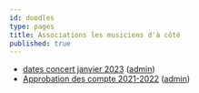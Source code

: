 ```yaml
---
id: doodles
type: pages
title: Associations les musiciens d'à côté
published: true
---
```


- [dates concert janvier 2023](https://framadate.org/aLEzkUeezjAGpPHw)
  ([admin](https://framadate.org/aLEzkUeezjAGpPHwvNM6ZC3p/admin))
- [Approbation des compte 2021-2022](https://framadate.org/VGZWd8NZTaP6eI5h) ([admin](https://framadate.org/VGZWd8NZTaP6eI5h))
